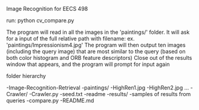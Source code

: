 Image Recognition for EECS 498

run: python cv_compare.py

The program will read in all the images in the 'paintings/' folder.
It will ask for a input of the full relative path with filename: ex. 'paintings/Impressionism4.jpg'
The program will then output ten images (including the query image) that are most similar to the query (based on both color histogram and ORB feature descriptors)
Close out of the results window that appears, and the program will prompt for input again

folder hierarchy

-Image-Recognition-Retrieval
	-paintings/
		-HighRen1.jpg
		-HighRen2.jpg
		...
	-Crawler/
		-Crawler.py
		-seed.txt
		-readme
	-results/
		-samples of results from queries
	-compare.py
	-README.md
